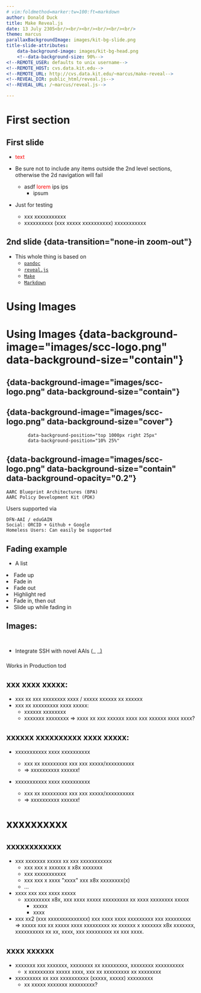 ```yaml
---
# vim:foldmethod=marker:tw=100:ft=markdown
author: Donald Duck
title: Make Reveal.js
date: 13 July 2305<br/><br/><br/><br/><br/><br/>
theme: marcus
parallaxBackgroundImage: images/kit-bg-slide.png
title-slide-attributes:
    data-background-image: images/kit-bg-head.png
    <!--data-background-size: 90%-->
<!--REMOTE_USER: defaults to unix username-->
<!--REMOTE_HOST: cvs.data.kit.edu-->
<!--REMOTE_URL: http://cvs.data.kit.edu/~marcus/make-reveal-->
<!--REVEAL_DIR: public_html/reveal.js-->
<!--REVEAL_URL: /~marcus/reveal.js-->

---
```


# First section 

##  First slide
- <span style="color: red;">text</span>
- Be sure not to include any items outside the 2nd level sections, otherwise the 2d navigation will
    fail
    - asdf <span style="color: red;">lorem</span> ips ips
        - ipsum

- Just for testing
    - xxx xxxxxxxxxxx
    - xxxxxxxxxx (xxx xxxxx xxxxxxxxxx) xxxxxxxxxxx

## 2nd slide {data-transition="none-in zoom-out"}
<!--none	Switch backgrounds instantly-->
<!--fade	Cross fade — default for background transitions-->
<!--slide	Slide between backgrounds — default for slide transitions-->
<!--convex	Slide at a convex angle-->
<!--concave	Slide at a concave angle-->
<!--zoom	Scale the incoming slide up so it grows in from the center of the screen-->
<!--{data-transition-speed="fast">-->
<!--Choose from three transition speeds: default, fast or slow-->
- This whole thing is based on
    - [`pandoc`](https://pandoc.org/)
    - [`reveal.js`](https://revealjs.com/)
    - [`Make`](https://www.gnu.org/software/make/manual/make.html)
    - [`Markdown`](https://wikipedia.org/wiki/Markdown)

# Using Images 
# Using Images {data-background-image="images/scc-logo.png" data-background-size="contain"}
## {data-background-image="images/scc-logo.png" data-background-size="contain"}
## {data-background-image="images/scc-logo.png" data-background-size="cover"}
<!--data-background-position-->
            data-background-position="top 1000px right 25px"
            data-background-position="10% 25%"
<!--https://developer.mozilla.org/en-US/docs/Web/CSS/background-position-->

<!--data-background-opacity-->
## {data-background-image="images/scc-logo.png" data-background-size="contain" data-background-opacity="0.2"}
<!--data-background-video-->

    AARC Blueprint Architectures (BPA)
    AARC Policy Development Kit (PDK)

Users supported via

    DFN-AAI / eduGAIN
    Social: ORCID + Github + Google
    Homeless Users: Can easily be supported
## Fading example
- A list
<li class="fragment fade-up"> Fade up
<li class="fragment">Fade in
<li class="fragment fade-out">Fade out
<li class="fragment highlight-red">Highlight red
<li class="fragment fade-in-then-out">Fade in, then out
<li class="fragment fade-up">Slide up while fading in
<!--https://revealjs.com/fragments/-->
<!--fade-up	Slide up while fading in-->
<!--fade-down	Slide down while fading in-->
<!--fade-left	Slide left while fading in-->
<!--fade-right	Slide right while fading in-->
<!--fade-in-then-out	Fades in, then out on the next step-->
<!--fade-in-then-semi-out	Fades in, then to 50% on the next step-->
<!--grow	Scale up-->
<!--shrink	Scale down-->
<!--strike	Strike through-->
<!--highlight-red	Turn text red-->
<!--highlight-green	Turn text green-->
<!--highlight-blue	Turn text blue-->
<!--highlight-current-red	Turn text red, then back to original on next step-->
<!--highlight-current-green	Turn text green, then back to original on next step-->
<!--highlight-current-blue	Turn text blue, then back to original on next step-->

## Images:
#
- Integrate SSH with novel AAIs 
    (<a href="https://aai.egi.eu">
        <img style="vertical-align:middle" height="30" data-src="https://aai.egi.eu/registry/img/logo.png">
    </a>
    <a href="https://eduteams.org">
        <img style="vertical-align:middle" height="30" data-src="https://eduteams.org/img/eduteams_logo.jpg"></a>
    <a href="https://iam-test.indigo-datacloud.eu.org">
        <img style="vertical-align:middle" height="30" data-src="https://iam-test.indigo-datacloud.eu/resources/images/indigo-logo.png">
    </a>
    <a href="https://b2access.eudat.eu/home/">
        <img style="vertical-align:middle" height="30" data-src="https://www.eudat.eu/sites/default/files/B2ACCESS_Cube.png">
    </a>
    <a href="https://perun.cesnet.cz">
        <img style="vertical-align:middle" height="30" data-src="https://perun.cesnet.cz/signpost/images/perun_3.png">)
    </a>


Works in Production tod

## xxx xxxx xxxxx:
- xxx xx xxx xxxxxxxx xxxx / xxxxx xxxxxx xx xxxxxx
- xxx xx xxxxxxxxx xxxx xxxxx:
    - xxxxxx xxxxxxxx
    - xxxxxxx xxxxxxxx
  => xxxx xx xxx xxxxxx xxxx xxx xxxxxx xxxx xxxx?


## xxxxxx xxxxxxxxxx xxxx xxxxx:
- xxxxxxxxxxx xxxx xxxxxxxxxx
    - xxx xx xxxxxxxxx xxx xxx xxxxx/xxxxxxxxxx
    - => xxxxxxxxxx xxxxxx!

- xxxxxxxxxxx xxxx xxxxxxxxxx
    - xxx xx xxxxxxxxx xxx xxx xxxxx/xxxxxxxxxx
    - => xxxxxxxxxx xxxxxx!



# xxxxxxxxxx

## xxxxxxxxxxxx
- xxx xxxxxxx xxxxx xx xxx xxxxxxxxxxx
  - xxx xxx x xxxxxx x x8x xxxxxxx
  - xxx xxxxxxxxxxx
  - xxx xxx x xxxx "xxxx" xxx x8x xxxxxxxx(x)
  - ...
- xxxx xxx xxx xxxx xxxxx
  - xxxxxxxxx x8x, xxx xxxx xxxxx xxxxxxxxx
    xx xxxx xxxxxxxx xxxxx
    - xxxxx
    - xxxx
- xxx xx2 (xxx xxxxxxxxxxxxxx) xxx xxxx xxxx xxxxxxxxx xxx xxxxxxxxx
  => xxxxx xxx xx xxxxx xxxx xxxxxxxxx xx xxxxxx x xxxxxxx x8x xxxxxxx,
  xxxxxxxxxx xx xx, xxxx, xxx xxxxxxxxx xx xxx xxxx.

## xxxx xxxxxx
- xxxxxxx xxx xxxxxxx, xxxxxxxx xx xxxxxxxxx, xxxxxxxx xxxxxxxxxx
    - x xxxxxxxxx xxxxx xxxx, xxx xx xxxxxxxxx xx xxxxxxxx
- xxxxxxxxx xx xxx xxxxxxxxxx (xxxxx, xxxxx) xxxxxxxxx
    - xx xxxxx xxxxxxx xxxxxxxxx?
